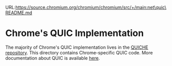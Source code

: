 URL:https://source.chromium.org/chromium/chromium/src/+/main:net\quic\README.md
# Chrome's QUIC Implementation

The majority of Chrome's QUIC implementation lives in the [QUICHE
repository](https://quiche.googlesource.com/quiche). This directory
contains Chrome-specific QUIC code. More documentation about QUIC is available
[here](https://www.chromium.org/quic).

